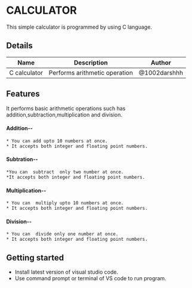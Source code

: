  CALCULATOR
============
  This simple calculator is programmed  by using C language.
 

  Details
  -------

Name | Description |  Author
---|---|---
C calculator |  Performs arithmetic operation| @1002darshhh



 Features
 --------
   It performs basic arithmetic operations such has addition,subtraction,multiplication and division.
  
  #### Addition--
    * You can add upto 10 numbers at once.
    * It accepts both integer and floating point numbers.
 
 #### Subtration--
    *You can  subtract  only two number at once.
    *It accepts both integer and floating point numbers.
  
  #### Multiplication--
    * You can  multiply upto 10 numbers at once.
    * It accepts both integer and floating point numbers.
  
  #### Division--
    * You can  divide only one number at once.
    * It accepts both integer and floating point numbers.

 Getting started  
 --------------
 * Install latest version of visual studio code.
 * Use command prompt or terminal of VS code to run program.
